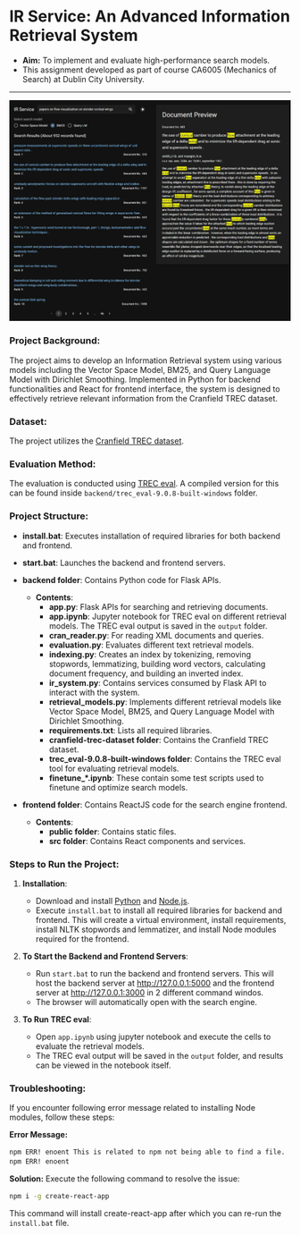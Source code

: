 # IR Service: An Advanced Information Retrieval System

- **Aim:** To implement and evaluate high-performance search models.
- This assignment developed as part of course CA6005 (Mechanics of Search) at Dublin City University.
---

![IR Search](./screenshots/screen-1.jpeg)

### Project Background:
The project aims to develop an Information Retrieval system using various models including the Vector Space Model, BM25, and Query Language Model with Dirichlet Smoothing. Implemented in Python for backend functionalities and React for frontend interface, the system is designed to effectively retrieve relevant information from the Cranfield TREC dataset.

### Dataset:
The project utilizes the [Cranfield TREC dataset](https://github.com/oussbenk/cranfield-trec-dataset).

### Evaluation Method:
The evaluation is conducted using [TREC eval](https://github.com/terrierteam/jtreceval). A compiled version for this can be found inside `backend/trec_eval-9.0.8-built-windows` folder.

### Project Structure:
- **install.bat**: Executes installation of required libraries for both backend and frontend.
- **start.bat**: Launches the backend and frontend servers.
- **backend folder**: Contains Python code for Flask APIs.
  - **Contents**:
    - **app.py**: Flask APIs for searching and retrieving documents.
    - **app.ipynb**: Jupyter notebook for TREC eval on different retrieval models. The TREC eval output is saved in the `output` folder.
    - **cran_reader.py**: For reading XML documents and queries.
    - **evaluation.py**: Evaluates different text retrieval models.
    - **indexing.py**: Creates an index by tokenizing, removing stopwords, lemmatizing, building word vectors, calculating document frequency, and building an inverted index.
    - **ir_system.py**: Contains services consumed by Flask API to interact with the system.
    - **retrieval_models.py**: Implements different retrieval models like Vector Space Model, BM25, and Query Language Model with Dirichlet Smoothing.
    - **requirements.txt**: Lists all required libraries.
    - **cranfield-trec-dataset folder**: Contains the Cranfield TREC dataset.
    - **trec_eval-9.0.8-built-windows folder**: Contains the TREC eval tool for evaluating retrieval models.
    - **finetune_*.ipynb**: These contain some test scripts used to finetune and optimize search models.

- **frontend folder**: Contains ReactJS code for the search engine frontend.
  - **Contents**:
    - **public folder**: Contains static files.
    - **src folder**: Contains React components and services.

### Steps to Run the Project:
1. **Installation**:
   - Download and install [Python](https://www.python.org/downloads/) and [Node.js](https://nodejs.org/en).
   - Execute `install.bat` to install all required libraries for backend and frontend. This will create a virtual environment, install requirements, install NLTK stopwords and lemmatizer, and install Node modules required for the frontend.

2. **To Start the Backend and Frontend Servers**:
   - Run `start.bat` to run the backend and frontend servers. This will host the backend server at http://127.0.0.1:5000 and the frontend server at http://127.0.0.1:3000 in 2 different command windos.
   - The browser will automatically open with the search engine.

3. **To Run TREC eval**:
   - Open `app.ipynb` using jupyter notebook and execute the cells to evaluate the retrieval models.
   - The TREC eval output will be saved in the `output` folder, and results can be viewed in the notebook itself.


### Troubleshooting:
If you encounter following error message related to installing Node modules, follow these steps:

**Error Message:**
```bash
npm ERR! enoent This is related to npm not being able to find a file.
npm ERR! enoent
```

**Solution:**
Execute the following command to resolve the issue:

```bash
npm i -g create-react-app
```

This command will install create-react-app after which you can re-run the `install.bat` file.
